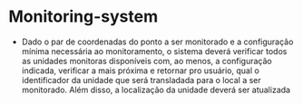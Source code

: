 # Monitoring-system

+ Dado o par de coordenadas do ponto a ser monitorado e a configuração
mínima necessária ao monitoramento, o sistema deverá verificar todos as unidades monitoras disponíveis com, ao menos, a configuração indicada, verificar a mais próxima e retornar pro usuário, qual o identificador da unidade que será transladada para o local a ser monitorado. Além disso, a localização da unidade deverá ser atualizada
